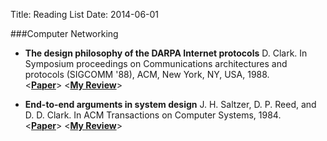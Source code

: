 Title: Reading List
Date: 2014-06-01

###Computer Networking

* __The design philosophy of the DARPA Internet protocols__ D. Clark. In Symposium proceedings on Communications architectures and protocols (SIGCOMM '88), ACM, New York, NY, USA, 1988. 
<br /> <<a href="http://ccr.sigcomm.org/archive/1995/jan95/ccr-9501-clark.pdf" target="_blank"><b>Paper</b></a>> <[__My Review__](/b2b-darpa-design-policy-clark)>

* __End-to-end arguments in system design__ J. H. Saltzer, D. P. Reed, and D. D. Clark. In ACM Transactions on Computer Systems, 1984. 
<br /> <<a href="http://web.mit.edu/Saltzer/www/publications/endtoend/endtoend.pdf" target="_blank"><b>Paper</b></a>> <[__My Review__](/b2b-end2end-arguments-reed)>


